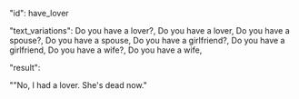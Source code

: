 "id": have_lover

"text_variations":
Do you have a lover?, Do you have a lover, Do you have a spouse?, Do you have a spouse, Do you have a girlfriend?, Do you have a girlfriend, Do you have a wife?, Do you have a wife,

"result":

""No, I had a lover. She's dead now."

